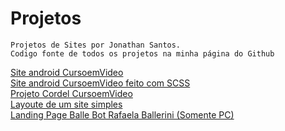 # Projetos
    Projetos de Sites por Jonathan Santos.
    Codigo fonte de todos os projetos na minha página do Github

<a href="https://jonathangosantos.github.io/Projetos/site-android">Site android CursoemVideo</a> <br>
<a href="https://jonathangosantos.github.io/Projetos/site-android-scss">Site android CursoemVideo feito com SCSS</a> <br>
<a href="https://jonathangosantos.github.io/Projetos/cordel">Projeto Cordel CursoemVideo</a> <br>
<a href="https://jonathangosantos.github.io/Projetos/layout-site">Layoute de um site simples</a> <br>
<a href="https://jonathangosantos.github.io/Projetos/landing-bage-ballebot">Landing Page Balle Bot Rafaela Ballerini (Somente PC)</a> <br>
